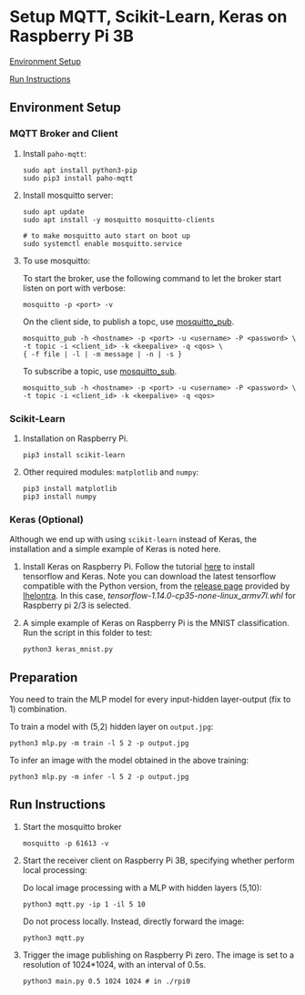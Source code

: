 # Setup MQTT, Scikit-Learn, Keras on Raspberry Pi 3B

[Environment Setup](#Environment-Setup)

[Run Instructions](#Run-Instructions)

## Environment Setup

### MQTT Broker and Client

1. Install `paho-mqtt`:

   ```shell
   sudo apt install python3-pip
   sudo pip3 install paho-mqtt
   ```

2. Install mosquitto server:

   ```shell
   sudo apt update
   sudo apt install -y mosquitto mosquitto-clients
   
   # to make mosquitto auto start on boot up
   sudo systemctl enable mosquitto.service
   ```

3. To use mosquitto:

   To start the broker, use the following command to let the broker start listen on port <port> with verbose:

   ```shell
   mosquitto -p <port> -v
   ```

   On the client side, to publish a topc, use [mosquitto_pub](https://mosquitto.org/man/mosquitto_pub-1.html).

   ```shell
   mosquitto_pub -h <hostname> -p <port> -u <username> -P <password> \ 
   -t topic -i <client_id> -k <keepalive> -q <qos> \
   { -f file | -l | -m message | -n | -s }
   ```

   To subscribe a topic, use [mosquitto_sub](https://mosquitto.org/man/mosquitto_sub-1.html).
   
   ```shell
   mosquitto_sub -h <hostname> -p <port> -u <username> -P <password> \
   -t topic -i <client_id> -k <keepalive> -q <qos>
   ```
   

### Scikit-Learn

1. Installation on Raspberry Pi.

   ```shell
   pip3 install scikit-learn
   ```

2. Other required modules: `matplotlib` and `numpy`:

   ```shell
   pip3 install matplotlib
   pip3 install numpy
   ```

### Keras (Optional)

Although we end up with using `scikit-learn` instead of Keras, the installation and a simple example of Keras is noted here.

1. Install Keras on Raspberry Pi. Follow the tutorial [here](https://medium.com/@abhizcc/installing-latest-tensor-flow-and-keras-on-raspberry-pi-aac7dbf95f2) to install tensorflow and Keras.
   Note you can download the latest tensorflow compatible with the Python version, from the [release page](https://github.com/lhelontra/tensorflow-on-arm/releases/) provided by [lhelontra](https://github.com/lhelontra). In this case, *tensorflow-1.14.0-cp35-none-linux_armv7l.whl* for  Raspberry pi 2/3 is selected. 

2. A simple example of Keras on Raspberry Pi is the MNIST classification. Run the script in this folder to test:

   ```shell
   python3 keras_mnist.py
   ```

## Preparation

You need to train the MLP model for every input-hidden layer-output (fix to 1) combination.

To train a model with (5,2) hidden layer on `output.jpg`:

```shell
python3 mlp.py -m train -l 5 2 -p output.jpg
```

To infer an image with the model obtained in the above training:

```shell
python3 mlp.py -m infer -l 5 2 -p output.jpg
```

## Run Instructions

1. Start the mosquitto broker

   ```shell
   mosquitto -p 61613 -v
   ```

2. Start the receiver client on Raspberry Pi 3B, specifying whether perform local processing:

   Do local image processing with a MLP with hidden layers (5,10):

   ```shell
   python3 mqtt.py -ip 1 -il 5 10
   ```

   Do not process locally. Instead, directly forward the image:

   ```shell
   python3 mqtt.py
   ```

3. Trigger the image publishing on Raspberry Pi zero. The image is set to a resolution of 1024*1024, with an interval of 0.5s.

   ```shell
   python3 main.py 0.5 1024 1024 # in ./rpi0
   ```

   